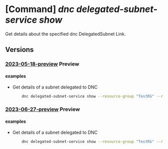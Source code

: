 # [Command] _dnc delegated-subnet-service show_

Get details about the specified dnc DelegatedSubnet Link.

## Versions

### [2023-05-18-preview](/Resources/mgmt-plane/L3N1YnNjcmlwdGlvbnMve30vcmVzb3VyY2Vncm91cHMve30vcHJvdmlkZXJzL21pY3Jvc29mdC5kZWxlZ2F0ZWRuZXR3b3JrL2RlbGVnYXRlZHN1Ym5ldHMve30=/2023-05-18-preview.xml) **Preview**

<!-- mgmt-plane /subscriptions/{}/resourcegroups/{}/providers/microsoft.delegatednetwork/delegatedsubnets/{} 2023-05-18-preview -->

#### examples

- Get details of a subnet delegated to DNC
    ```bash
        dnc delegated-subnet-service show --resource-group "TestRG" --resource-name "delegated1"
    ```

### [2023-06-27-preview](/Resources/mgmt-plane/L3N1YnNjcmlwdGlvbnMve30vcmVzb3VyY2Vncm91cHMve30vcHJvdmlkZXJzL21pY3Jvc29mdC5kZWxlZ2F0ZWRuZXR3b3JrL2RlbGVnYXRlZHN1Ym5ldHMve30=/2023-06-27-preview.xml) **Preview**

<!-- mgmt-plane /subscriptions/{}/resourcegroups/{}/providers/microsoft.delegatednetwork/delegatedsubnets/{} 2023-06-27-preview -->

#### examples

- Get details of a subnet delegated to DNC
    ```bash
        dnc delegated-subnet-service show --resource-group "TestRG" --resource-name "delegated1"
    ```
